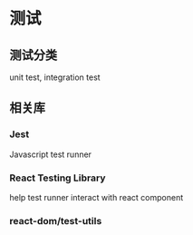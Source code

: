 # 测试

## 测试分类

unit test, integration test

## 相关库

### Jest

Javascript test runner

### React Testing Library

help test runner interact with react component

### react-dom/test-utils

